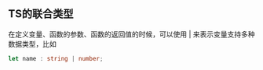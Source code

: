 ## TS的联合类型



在定义变量、函数的参数、函数的返回值的时候，可以使用 | 来表示变量支持多种数据类型，比如

```typescript
let name : string | number;
```


